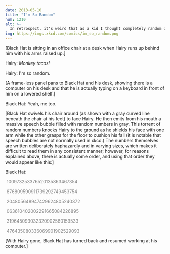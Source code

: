 ```yaml
---
date: 2013-05-10
title: "I'm So Random"
num: 1210
alt: >-
  In retrospect, it's weird that as a kid I thought completely random outbursts made me seem interesting, given that from an information theory point of view, lexical white noise is just about the opposite of interesting by definition.
img: https://imgs.xkcd.com/comics/im_so_random.png
---
```

[Black Hat is sitting in an office chair at a desk when Hairy runs up behind him with his arms raised up.]

Hairy: *Monkey tacos!*

Hairy: I'm so random.

[A frame-less panel pans to Black Hat and his desk, showing there is a computer on his desk and that he is actually typing on a keyboard in front of him on a lowered shelf.]

Black Hat: Yeah, me too.

[Black Hat swivels his chair around (as shown with a gray curved line beneath the chair at his feet) to face Hairy. He then emits from his mouth a massive speech bubble filled with random numbers in gray. This torrent of random numbers knocks Hairy to the ground as he shields his face with one arm while the other grasps for the floor to cushion his fall (it is notable that speech bubbles are not normally used in xkcd.) The numbers themselves are written deliberately haphazardly and in varying sizes, which makes it difficult to read them in any consistent manner; however, for reasons explained above, there is actually some order, and using that order they would appear like this:]

Black Hat:

<font color="gray">

&nbsp;100973253376520135863467354

&nbsp;876809590911739292749453754

&nbsp;204805648947429624805240372

&nbsp;063610402002291665084226895

&nbsp;319645093032320902560159533

&nbsp;476435080336069901902529093

</font>

[With Hairy gone, Black Hat has turned back and resumed working at his computer.]